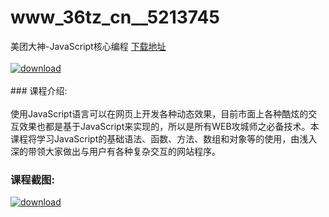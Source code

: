 # www_36tz_cn__5213745
美团大神-JavaScript核心编程
[下载地址](http://www.36tz.cn/article/5213745 "下载地址")
<br/></br>[![download](http://36tz.cn/muke_img/2020_06_1-43-300x219.png "下载地址")](http://www.36tz.cn/article/5213745 "下载地址")
<br/></br>### 课程介绍:<br/></br>使用JavaScript语言可以在网页上开发各种动态效果，目前市面上各种酷炫的交互效果也都是基于JavaScript来实现的，所以是所有WEB攻城师之必备技术。本课程将学习JavaScript的基础语法、函数、方法、数组和对象等的使用，由浅入深的带领大家做出与用户有各种复杂交互的网站程序。

### 课程截图:
[![download](http://36tz.cn/muke_img/2020_06_2-48.png "下载地址")](http://www.36tz.cn/article/5213745 "下载地址")
